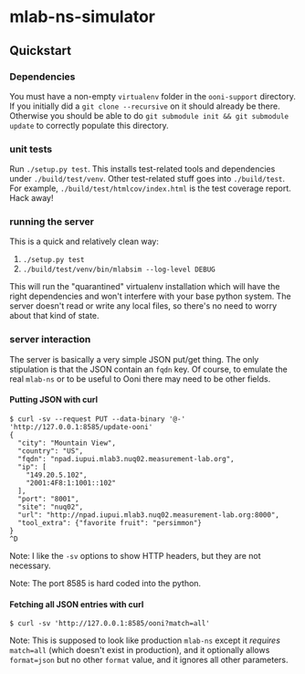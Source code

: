 # mlab-ns-simulator #

## Quickstart ##

### Dependencies ###

You must have a non-empty `virtualenv` folder in the `ooni-support` directory.
If you initially did a `git clone --recursive` on it should already be there.
Otherwise you should be able to do `git submodule init && git submodule
update` to correctly populate this directory.

### unit tests ###

Run `./setup.py test`.  This installs test-related tools and dependencies
under `./build/test/venv`.  Other test-related stuff goes into `./build/test`.
For example, `./build/test/htmlcov/index.html` is the test coverage report.
Hack away!

### running the server ###

This is a quick and relatively clean way:

1. `./setup.py test`
1. `./build/test/venv/bin/mlabsim --log-level DEBUG`

This will run the "quarantined" virtualenv installation which will have
the right dependencies and won't interfere with your base python system.
The server doesn't read or write any local files, so there's no need to
worry about that kind of state.

### server interaction ###

The server is basically a very simple JSON put/get thing.  The only stipulation
is that the JSON contain an `fqdn` key.  Of course, to emulate the real
`mlab-ns` or to be useful to Ooni there may need to be other fields.

#### Putting JSON with curl ####

    $ curl -sv --request PUT --data-binary '@-' 'http://127.0.0.1:8585/update-ooni'
    {
      "city": "Mountain View",
      "country": "US",
      "fqdn": "npad.iupui.mlab3.nuq02.measurement-lab.org",
      "ip": [
        "149.20.5.102",
        "2001:4F8:1:1001::102"
      ],
      "port": "8001",
      "site": "nuq02",
      "url": "http://npad.iupui.mlab3.nuq02.measurement-lab.org:8000",
      "tool_extra": {"favorite fruit": "persimmon"}
    }
    ^D

Note: I like the `-sv` options to show HTTP headers, but they are not
necessary.

Note: The port 8585 is hard coded into the python.

#### Fetching all JSON entries with curl ####

    $ curl -sv 'http://127.0.0.1:8585/ooni?match=all'

Note: This is supposed to look like production `mlab-ns` except it *requires*
`match=all` (which doesn't exist in production), and it optionally allows
`format=json` but no other `format` value, and it ignores all other parameters.

